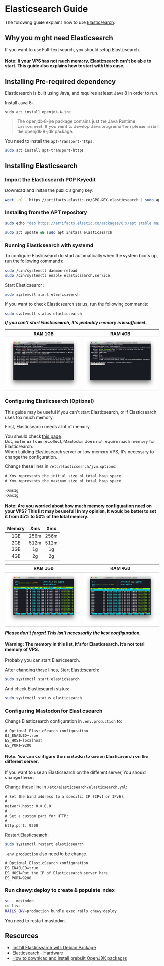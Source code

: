 Elasticsearch Guide
====

The following guide explains how to use [Elasticsearch](https://www.elastic.co/products/elasticsearch).

Why you might need Elasticsearch
----

If you want to use Full-text search, you should setup Elasticsearch.

#### Note: If your VPS has not much memory, Elasticsearch can't be able to start. This guide also explains how to start with this case.

Installing Pre-required dependency
----

Elasticsearch is built using Java, and requires at least Java 8 in order to run.

Install Java 8:

```
sudo apt install openjdk-8-jre
```

> The openjdk-8-jre package contains just the Java Runtime Environment. If you want to develop Java programs then please install the openjdk-8-jdk package.

You need to install the `apt-transport-https`.

```bash
sudo apt install apt-transport-https
```

Installing Elasticsearch
-----

### Import the Elasticsearch PGP Keyedit

Download and install the public signing key:
```bash
wget -qO - https://artifacts.elastic.co/GPG-KEY-elasticsearch | sudo apt-key add -
```

### Installing from the APT repository

```bash
sudo echo "deb https://artifacts.elastic.co/packages/6.x/apt stable main" | sudo tee -a /etc/apt/sources.list.d/elastic-6.x.list
```

```bash
sudo apt update && sudo apt install elasticsearch
```

### Running Elasticsearch with systemd

To configure Elasticsearch to start automatically when the system boots up, run the following commands:

```bash
sudo /bin/systemctl daemon-reload
sudo /bin/systemctl enable elasticsearch.service
```

Start Elasticsearch:

```bash
sudo systemctl start elasticsearch
```

If you want to check Elasticsearch status, run the following commands:

```bash
sudo systemctl status elasticsearch
```

***If you can't start Elasticsearch, It's probably memory is insufficient.***

|RAM 1GB|RAM 4GB|
|:--:|:--:|
|![Elasticsearch-Guide-1GB](../images/Elasticsearch-Guide-1GB-status.png)|![Elasticsearch-Guide-4GB](../images/Elasticsearch-Guide-4GB-status.png)|

### Configuring Elasticsearch (Optional)

This guide may be useful if you can't start Elasticsearch, or if Elasticsearch uses too much memory.

First, Elasticsearch needs a lot of memory.

You should check [this page](https://www.elastic.co/guide/en/elasticsearch/guide/current/hardware.html).   
But, as far as I can recollect, Mastodon does not require much memory for Elasticsearch.  
When building Elasticsearch server on low memory VPS, It's necessary to change the configuration.

Change these lines in `/etc/elasticsearch/jvm.options`:

```
# Xms represents the initial size of total heap space
# Xmx represents the maximum size of total heap space

-Xms1g
-Xmx1g
```

#### Note: Are you worried about how much memory configuration need on your VPS? This list may be useful! In my opinion, It would be better to set it from 35% to 50% of the total memory.

|Memory|Xms|Xmx|
|:--:|:--:|:--:|
|1GB|256m|256m|
|2GB|512m|512m|
|3GB|1g|1g|
|4GB|2g|2g|

|RAM 1GB|RAM 4GB|
|:--:|:--:|
|![Elasticsearch-Guide-1GB](../images/Elasticsearch-Guide-1GB-htop.png)|![Elasticsearch-Guide-4GB](../images/Elasticsearch-Guide-4GB-htop.png)|

***Please don't forget! This isn't necessarily the best configuration.***

#### Warning: The memory in this list, It's for Elasticsearch. It's not total memory of VPS.

Probably you can start Elasticsearch.

After changing these lines, Start Elasticsearch:

```bash
sudo systemctl start elasticsearch
```

And check Elasticsearch status:

```bash
sudo systemctl status elasticsearch
```

### Configuring Mastodon for Elasticsearch

Change Elasticsearch configuration in `.env.production` to:
```
# Optional ElasticSearch configuration
ES_ENABLED=true
ES_HOST=localhost
ES_PORT=9200
```

#### Note: You can configure the mastodon to use an Elasticsearch on the different server.

If you want to use an Elasticsearch on the different server, You should change these.

Change these line in `/etc/elasticsearch/elasticsearch.yml`:

```
# Set the bind address to a specific IP (IPv4 or IPv6):
#
network.host: 0.0.0.0
#
# Set a custom port for HTTP:
#
http.port: 9200
```

Restart Elasticsearch:

```bash
sudo systemctl restart elasticsearch
```

`.env.production` also need to be change.

```
# Optional ElasticSearch configuration
ES_ENABLED=true
ES_HOST=Put the IP of Elasticsearch server here.
ES_PORT=9200
```

### Run chewy:deploy to create & populate index

```bash
su - mastodon
cd live
RAILS_ENV=production bundle exec rails chewy:deploy
```

You need to restart mastodon.

Resources
-----

- [Install Elasticsearch with Debian Package](https://www.elastic.co/guide/en/elasticsearch/reference/current/deb.html)
- [Elasticsearch - Hardware](https://www.elastic.co/guide/en/elasticsearch/guide/current/hardware.html)
- [How to download and install prebuilt OpenJDK packages](http://openjdk.java.net/install/index.html)